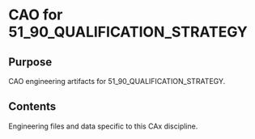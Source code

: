 # CAO for 51_90_QUALIFICATION_STRATEGY

## Purpose
CAO engineering artifacts for 51_90_QUALIFICATION_STRATEGY.

## Contents
Engineering files and data specific to this CAx discipline.
